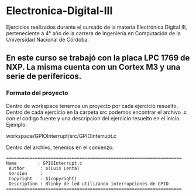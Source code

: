 # Electronica-Digital-III

Ejercicios realizados durante el cursado de la materia Electrónica Digital III, 
perteneciente a 4° año de la carrera de Ingeniería en Computación de la Universidad Nacional de Córdoba. 

## En este curso se trabajó con la placa LPC 1769 de NXP. La misma cuenta con un Cortex M3 y una serie de perifericos. 

### Formato del proyecto
Dentro de workspace tenemos un proyecto por cada ejercicio resuelto. 
Dentro de cada ejercicio en la carpeta src podemos encontrar el archivo .c con el codigo fuente y una descripcion del ejercicio resuelto
en el inicio. 
Ejemplo: 

workspace/GPIOInterrupt/src/GPIOInterrupt.c

Dentro del archivo, tenemos en el comienzo: 

```
===================================================================
Name        : GPIOInterrupt.c
 Author      : $(Luis Lenta)
 Version     :
 Copyright   : $(copyright)
 Description : Blinky de led utilizando interrupciones de GPIO 
===================================================================
```
 

